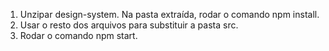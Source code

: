 1. Unzipar design-system. Na pasta extraída, rodar o comando npm install.
2. Usar o resto dos arquivos para substituir a pasta src.
3. Rodar o comando npm start.
